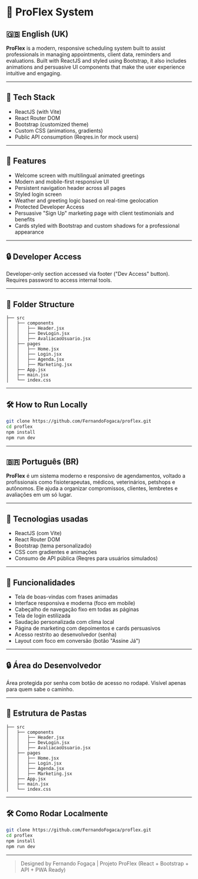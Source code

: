 # 📘 ProFlex System

## 🇬🇧 English (UK)

**ProFlex** is a modern, responsive scheduling system built to assist professionals in managing appointments, client data, reminders and evaluations. Built with ReactJS and styled using Bootstrap, it also includes animations and persuasive UI components that make the user experience intuitive and engaging.

---

## 🔧 Tech Stack

- ReactJS (with Vite)
- React Router DOM
- Bootstrap (customized theme)
- Custom CSS (animations, gradients)
- Public API consumption (Reqres.in for mock users)

---

## 🚀 Features

- Welcome screen with multilingual animated greetings
- Modern and mobile-first responsive UI
- Persistent navigation header across all pages
- Styled login screen
- Weather and greeting logic based on real-time geolocation
- Protected Developer Access
- Persuasive "Sign Up" marketing page with client testimonials and benefits
- Cards styled with Bootstrap and custom shadows for a professional appearance

---

## 🔒 Developer Access

Developer-only section accessed via footer ("Dev Access" button). Requires password to access internal tools.

---

## 📂 Folder Structure

```
├── src
│   ├── components
│   │   ├── Header.jsx
│   │   ├── DevLogin.jsx
│   │   ├── AvaliacaoUsuario.jsx
│   ├── pages
│   │   ├── Home.jsx
│   │   ├── Login.jsx
│   │   ├── Agenda.jsx
│   │   ├── Marketing.jsx
│   ├── App.jsx
│   ├── main.jsx
│   └── index.css
```

---

## 🛠️ How to Run Locally

```bash
git clone https://github.com/FernandoFogaca/proflex.git
cd proflex
npm install
npm run dev
```

---

## 🇧🇷 Português (BR)

**ProFlex** é um sistema moderno e responsivo de agendamentos, voltado a profissionais como fisioterapeutas, médicos, veterinários, petshops e autônomos. Ele ajuda a organizar compromissos, clientes, lembretes e avaliações em um só lugar.

---

## 🔧 Tecnologias usadas

- ReactJS (com Vite)
- React Router DOM
- Bootstrap (tema personalizado)
- CSS com gradientes e animações
- Consumo de API pública (Reqres para usuários simulados)

---

## 🚀 Funcionalidades

- Tela de boas-vindas com frases animadas
- Interface responsiva e moderna (foco em mobile)
- Cabeçalho de navegação fixo em todas as páginas
- Tela de login estilizada
- Saudação personalizada com clima local
- Página de marketing com depoimentos e cards persuasivos
- Acesso restrito ao desenvolvedor (senha)
- Layout com foco em conversão (botão "Assine Já")

---

## 🔒 Área do Desenvolvedor

Área protegida por senha com botão de acesso no rodapé. Visível apenas para quem sabe o caminho.

---

## 📂 Estrutura de Pastas

```
├── src
│   ├── components
│   │   ├── Header.jsx
│   │   ├── DevLogin.jsx
│   │   ├── AvaliacaoUsuario.jsx
│   ├── pages
│   │   ├── Home.jsx
│   │   ├── Login.jsx
│   │   ├── Agenda.jsx
│   │   ├── Marketing.jsx
│   ├── App.jsx
│   ├── main.jsx
│   └── index.css
```

---

## 🛠️ Como Rodar Localmente


```bash
git clone https://github.com/FernandoFogaca/proflex.git
cd proflex
npm install
npm run dev
```

---

>  Designed by Fernando Fogaça  | Projeto ProFlex (React + Bootstrap + API + PWA Ready)
